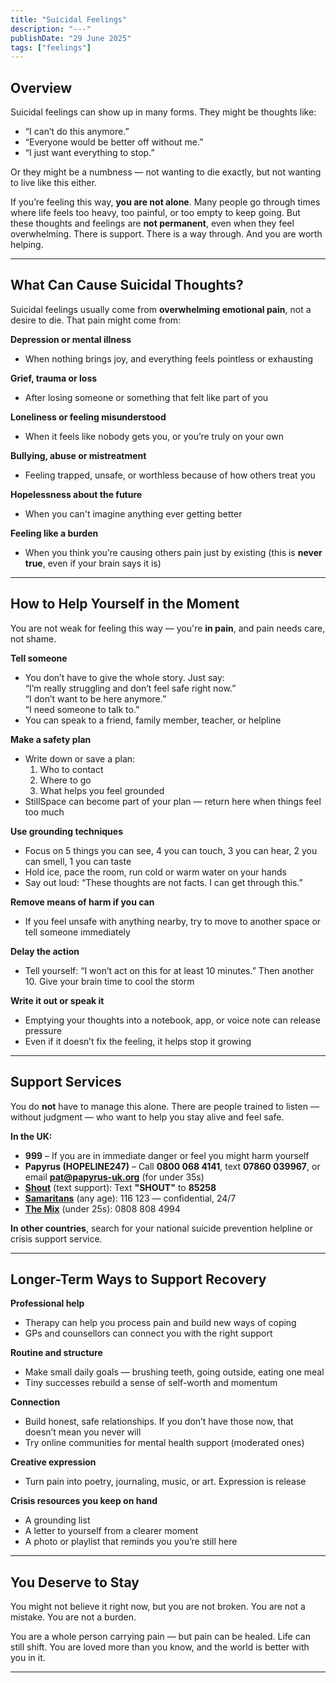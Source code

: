 ```yaml
---
title: "Suicidal Feelings"
description: "---"
publishDate: "29 June 2025"
tags: ["feelings"]
---
```


## Overview

Suicidal feelings can show up in many forms. They might be thoughts like:

- “I can’t do this anymore.”
- “Everyone would be better off without me.”
- “I just want everything to stop.”

Or they might be a numbness — not wanting to die exactly, but not wanting to live like this either.

If you’re feeling this way, **you are not alone**. Many people go through times where life feels too heavy, too painful, or too empty to keep going. But these thoughts and feelings are **not permanent**, even when they feel overwhelming. There is support. There is a way through. And you are worth helping.

---

## What Can Cause Suicidal Thoughts?

Suicidal feelings usually come from **overwhelming emotional pain**, not a desire to die. That pain might come from:

**Depression or mental illness**  
- When nothing brings joy, and everything feels pointless or exhausting

**Grief, trauma or loss**  
- After losing someone or something that felt like part of you

**Loneliness or feeling misunderstood**  
- When it feels like nobody gets you, or you’re truly on your own

**Bullying, abuse or mistreatment**  
- Feeling trapped, unsafe, or worthless because of how others treat you

**Hopelessness about the future**  
- When you can't imagine anything ever getting better

**Feeling like a burden**  
- When you think you’re causing others pain just by existing (this is **never true**, even if your brain says it is)

---

## How to Help Yourself in the Moment

You are not weak for feeling this way — you're **in pain**, and pain needs care, not shame.

**Tell someone**  
- You don’t have to give the whole story. Just say:  
  “I’m really struggling and don’t feel safe right now.”  
  “I don’t want to be here anymore.”  
  “I need someone to talk to.”  
- You can speak to a friend, family member, teacher, or helpline

**Make a safety plan**  
- Write down or save a plan:  
  1. Who to contact  
  2. Where to go  
  3. What helps you feel grounded  
- StillSpace can become part of your plan — return here when things feel too much

**Use grounding techniques**  
- Focus on 5 things you can see, 4 you can touch, 3 you can hear, 2 you can smell, 1 you can taste  
- Hold ice, pace the room, run cold or warm water on your hands  
- Say out loud: “These thoughts are not facts. I can get through this.”

**Remove means of harm if you can**  
- If you feel unsafe with anything nearby, try to move to another space or tell someone immediately

**Delay the action**  
- Tell yourself: “I won’t act on this for at least 10 minutes.” Then another 10. Give your brain time to cool the storm

**Write it out or speak it**  
- Emptying your thoughts into a notebook, app, or voice note can release pressure  
- Even if it doesn’t fix the feeling, it helps stop it growing

---

## Support Services

You do **not** have to manage this alone. There are people trained to listen — without judgment — who want to help you stay alive and feel safe.

**In the UK:**
- **999** – If you are in immediate danger or feel you might harm yourself  
- **Papyrus (HOPELINE247)** – Call **0800 068 4141**, text **07860 039967**, or email **pat@papyrus-uk.org** (for under 35s)
- **[Shout](https://giveusashout.org)** (text support): Text **"SHOUT"** to **85258**   
- **[Samaritans](https://www.samaritans.org)** (any age): 116 123 — confidential, 24/7 
- **[The Mix](https://www.themix.org.uk)** (under 25s): 0808 808 4994 

**In other countries**, search for your national suicide prevention helpline or crisis support service.

---

## Longer-Term Ways to Support Recovery

**Professional help**  
- Therapy can help you process pain and build new ways of coping  
- GPs and counsellors can connect you with the right support

**Routine and structure**  
- Make small daily goals — brushing teeth, going outside, eating one meal  
- Tiny successes rebuild a sense of self-worth and momentum

**Connection**  
- Build honest, safe relationships. If you don’t have those now, that doesn’t mean you never will  
- Try online communities for mental health support (moderated ones)

**Creative expression**  
- Turn pain into poetry, journaling, music, or art. Expression is release

**Crisis resources you keep on hand**  
- A grounding list  
- A letter to yourself from a clearer moment  
- A photo or playlist that reminds you you’re still here

---

## You Deserve to Stay

You might not believe it right now, but you are not broken. You are not a mistake. You are not a burden.

You are a whole person carrying pain — but pain can be healed. Life can still shift. You are loved more than you know, and the world is better with you in it.

---

